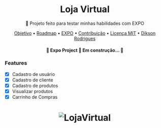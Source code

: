 <h1 align="center">Loja Virtual</h1>


<p align="center"> 🚀 Projeto feito para testar minhas habilidades com EXPO</p>

<p align="center">
 <a href="#objetivo">Objetivo</a> •
 <a href="#roadmap">Roadmap</a> • 
 <a href="#tecnologias">EXPO</a> • 
 <a href="#contribuicao">Contribuição</a> • 
 <a href="#licenc-a">Licença MIT</a> • 
 <a href="#autor">Dikson Rodrigues</a>
</p>

<h4 align="center"> 
	🚧  Expo Project 🚀 Em construção...  🚧
</h4>

### Features

- [x] Cadastro de usuário
- [x] Cadastro de cliente
- [x] Cadastro de produtos
- [x] Visualizar produtos
- [x] Carrinho de Compras

<h1 align="center">
  <img alt="LojaVirtual" title="#LojaVirtual" src="./assets/banner.png" />
</h1>
